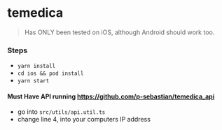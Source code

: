 # temedica

> Has ONLY been tested on iOS, although Android should work too.
### Steps
* `yarn install`
* `cd ios && pod install`
* `yarn start`

#### Must Have API running https://github.com/p-sebastian/temedica_api

* go into `src/utils/api.util.ts`
* change line 4, into your computers IP address

